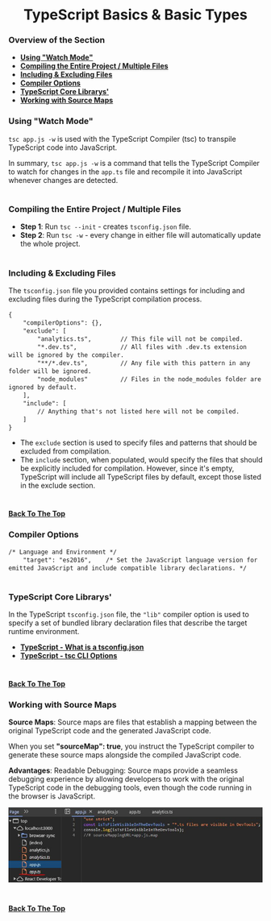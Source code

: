 <h1 align="center">TypeScript Basics & Basic Types</h1>

### Overview of the Section
* **[Using "Watch Mode"](#watch-mode)**
* **[Compiling the Entire Project / Multiple Files](#tsc-init)**
* **[Including & Excluding Files](#including-excluding-files)**
* **[Compiler Options](#compiler-options)**
* **[TypeScript Core Librarys'](#core-lib)**
* **[Working with Source Maps](#working-with-source-maps)**


### 


### <a name="watch-mode">Using "Watch Mode"</a>

``tsc app.js -w`` is used with the TypeScript Compiler (tsc) to transpile TypeScript code into JavaScript. 

In summary, ``tsc app.js -w`` is a command that tells the TypeScript Compiler to watch for changes in the ``app.ts`` file and recompile it into JavaScript whenever changes are detected. 

#
### <a name="tsc-init">Compiling the Entire Project / Multiple Files </a>

- **Step 1**: Run ``tsc --init`` - creates ``tsconfig.json`` file.
- **Step 2**: Run ``tsc -w`` - every change in either file will automatically update the whole project.

#
### <a name="including-excluding-files">Including & Excluding Files</a>

 The ``tsconfig.json`` file you provided contains settings for including and excluding files during the TypeScript compilation process.

```
{
    "compilerOptions": {},
    "exclude": [
        "analytics.ts",        // This file will not be compiled.
        "*.dev.ts",            // All files with .dev.ts extension will be ignored by the compiler.
        "**/*.dev.ts",         // Any file with this pattern in any folder will be ignored.
        "node_modules"         // Files in the node_modules folder are ignored by default.
    ],
    "include": [
        // Anything that's not listed here will not be compiled.
    ]
}
```

- The ``exclude`` section is used to specify files and patterns that should be excluded from compilation.
- The ``include`` section, when populated, would specify the files that should be explicitly included for compilation. However, since it's empty, TypeScript will include all TypeScript files by default, except those listed in the exclude section.
#
**[Back To The Top](#Overview-of-the-Section)**

### Compiler Options
```
/* Language and Environment */
    "target": "es2016",    /* Set the JavaScript language version for emitted JavaScript and include compatible library declarations. */
```
#
### <a name="core-lib">TypeScript Core Librarys'</a>

In the TypeScript ``tsconfig.json`` file, the ``"lib"`` compiler option is used to specify a set of bundled library declaration files that describe the target runtime environment.

- **[TypeScript - What is a tsconfig.json](https://www.typescriptlang.org/docs/handbook/tsconfig-json.html)**
- **[TypeScript - tsc CLI Options](https://www.typescriptlang.org/docs/handbook/compiler-options.html)**

#
**[Back To The Top](#Overview-of-the-Section)**

### Working with Source Maps

**Source Maps**: 
Source maps are files that establish a mapping between the original TypeScript code and the generated JavaScript code. 

When you set **"sourceMap": true**, you instruct the TypeScript compiler to generate these source maps alongside the compiled JavaScript code.

**Advantages**: Readable Debugging: Source maps provide a seamless debugging experience by allowing developers to work with the original TypeScript code in the debugging tools, even though the code running in the browser is JavaScript.

![DevTools](https://github.com/tsokac2/-_-_TypeScript_CheatSheet/blob/main/src/01.JPG)

#
**[Back To The Top](#Overview-of-the-Section)**